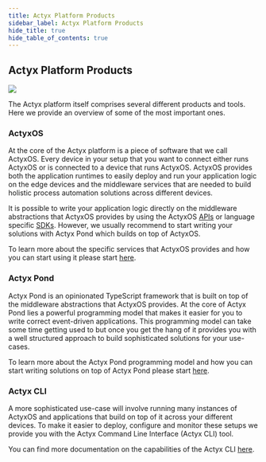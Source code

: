```yaml
---
title: Actyx Platform Products
sidebar_label: Actyx Platform Products
hide_title: true
hide_table_of_contents: true
---
```


## Actyx Platform Products

![](/images/home/actyx_products.png)

The Actyx platform itself comprises several different products and tools.
Here we provide an overview of some of the most important ones.

### ActyxOS

At the core of the Actyx platform is a piece of software that we call ActyxOS.
Every device in your setup that you want to connect either runs ActyxOS or is connected to a device that runs ActyxOS.
ActyxOS provides both the application runtimes to easily deploy and run your application logic on the edge devices and the middleware services that are needed to build holistic process automation solutions across different devices.

It is possible to write your application logic directly on the middleware abstractions that ActyxOS provides by using the ActyxOS [APIs](os/api/event-service.md) or language specific [SDKs](os/sdks/js-ts.md).
However, we usually recommend to start writing your solutions with Actyx Pond which builds on top of ActyxOS.

To learn more about the specific services that ActyxOS provides and how you can start using it please start [here](os/introduction.md).

### Actyx Pond

Actyx Pond is an opinionated TypeScript framework that is built on top of the middleware abstractions that ActyxOS provides.
At the core of Actyx Pond lies a powerful programming model that makes it easier for you to write correct event-driven applications.
This programming model can take some time getting used to but once you get the hang of it provides you with a well structured approach to build sophisticated solutions for your use-cases.

To learn more about the Actyx Pond programming model and how you can start writing solutions on top of Actyx Pond please start [here](pond/getting-started.md).

### Actyx CLI

A more sophisticated use-case will involve running many instances of ActyxOS and applications that build on top of it across your different devices.
To make it easier to deploy, configure and monitor these setups we provide you with the Actyx Command Line Interface (Actyx CLI) tool.

You can find more documentation on the capabilities of the Actyx CLI [here](cli/getting-started.md).